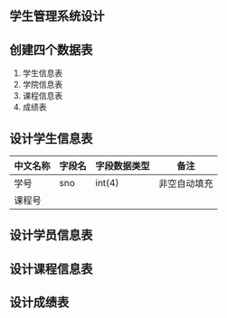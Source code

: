 ## 学生管理系统设计

## 创建四个数据表
  1. 学生信息表
  2. 学院信息表
  3. 课程信息表
  4. 成绩表


## 设计学生信息表
|中文名称|字段名|字段数据类型|备注|
|----|---|-------|-------|
|学号|sno|int(4)|非空自动填充|
|课程号|

## 设计学员信息表

## 设计课程信息表

## 设计成绩表
